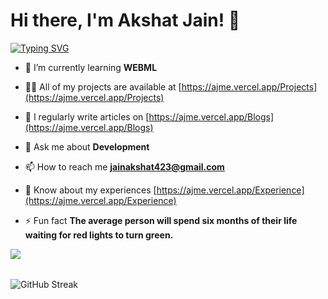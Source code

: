 # Hi there, I'm Akshat Jain! 👋
[![Typing SVG](https://readme-typing-svg.herokuapp.com?multiline=true&width=500&lines=Fullstack+web+developer.++++++++++)](https://git.io/typing-svg)

- 🌱 I’m currently learning **WEBML**

- 👨‍💻 All of my projects are available at [https://ajme.vercel.app/Projects](https://ajme.vercel.app/Projects)

- 📝 I regularly write articles on [https://ajme.vercel.app/Blogs](https://ajme.vercel.app/Blogs)

- 💬 Ask me about **Development**

- 📫 How to reach me **jainakshat423@gmail.com**

- 📄 Know about my experiences [https://ajme.vercel.app/Experience](https://ajme.vercel.app/Experience)

- ⚡ Fun fact **The average person will spend six months of their life waiting for red lights to turn green.**

<img src="https://github-readme-stats.vercel.app/api?username=akshat2jain&show_icons=true&theme=radical" align="left"/>
<br><br>

![GitHub Streak](https://github-readme-streak-stats.herokuapp.com?user=akshat2jain&theme=neon-palenight&hide_border=true)

